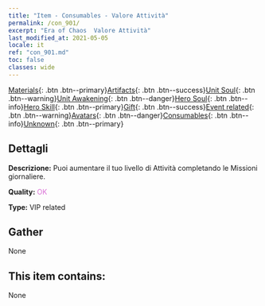 ```yaml
---
title: "Item - Consumables - Valore Attività"
permalink: /con_901/
excerpt: "Era of Chaos  Valore Attività"
last_modified_at: 2021-05-05
locale: it
ref: "con_901.md"
toc: false
classes: wide
---
```

 [Materials](/ItemsIT/){: .btn .btn--primary}[Artifacts](/ItemsIT/Artifacts/){: .btn .btn--success}[Unit Soul](/ItemsIT/UnitSoul/){: .btn .btn--warning}[Unit Awakening](/ItemsIT/UnitAwakening/){: .btn .btn--danger}[Hero Soul](/ItemsIT/HeroSoul/){: .btn .btn--info}[Hero Skill](/ItemsIT/HeroSkill/){: .btn .btn--primary}[Gift](/ItemsIT/Gift/){: .btn .btn--success}[Event related](/ItemsIT/Events/){: .btn .btn--warning}[Avatars](/ItemsIT/Avatars/){: .btn .btn--danger}[Consumables](/ItemsIT/Consumables/){: .btn .btn--info}[Unknown](/ItemsIT/Unknown/){: .btn .btn--primary}

## Dettagli
 **Descrizione:** Puoi aumentare il tuo livello di Attività completando le Missioni giornaliere.

 **Quality:** <span style="color: #DA70D6">OK</span>

 **Type:** VIP related

## Gather

  None

## This item contains:

  None

